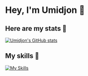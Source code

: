 # Hey, I'm Umidjon 👋

## Here are my stats 🚀
[![Umidjon's GitHub stats](https://github-readme-stats.vercel.app/api?username=umkh)](https://github.com/anuraghazra/github-readme-stats)

## My skills 💪
[![My Skills](https://skillicons.dev/icons?i=c,go,python,aws,kubernetes,docker)](https://skillicons.dev)
